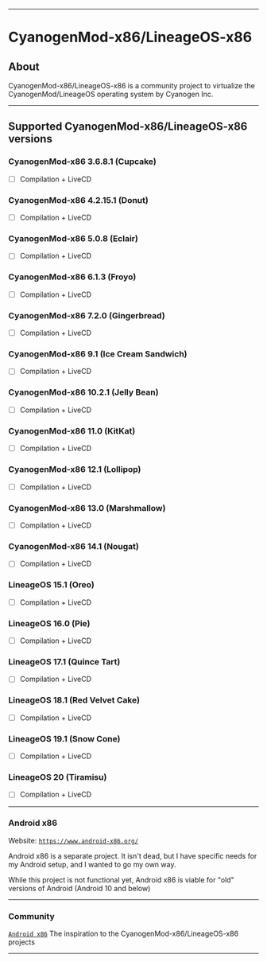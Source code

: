 
***

# CyanogenMod-x86/LineageOS-x86

## About

CyanogenMod-x86/LineageOS-x86 is a community project to virtualize the CyanogenMod/LineageOS operating system by Cyanogen Inc.

***

## Supported CyanogenMod-x86/LineageOS-x86 versions

### CyanogenMod-x86 3.6.8.1 (Cupcake)

- [ ] Compilation + LiveCD

### CyanogenMod-x86 4.2.15.1 (Donut)

- [ ] Compilation + LiveCD

### CyanogenMod-x86 5.0.8 (Eclair)

- [ ] Compilation + LiveCD

### CyanogenMod-x86 6.1.3 (Froyo)

- [ ] Compilation + LiveCD

### CyanogenMod-x86 7.2.0 (Gingerbread)

- [ ] Compilation + LiveCD

### CyanogenMod-x86 9.1 (Ice Cream Sandwich)

- [ ] Compilation + LiveCD

### CyanogenMod-x86 10.2.1 (Jelly Bean)

- [ ] Compilation + LiveCD

### CyanogenMod-x86 11.0 (KitKat)

- [ ] Compilation + LiveCD

### CyanogenMod-x86 12.1 (Lollipop)

- [ ] Compilation + LiveCD

### CyanogenMod-x86 13.0 (Marshmallow)

- [ ] Compilation + LiveCD

### CyanogenMod-x86 14.1 (Nougat)

- [ ] Compilation + LiveCD

### LineageOS 15.1 (Oreo)

- [ ] Compilation + LiveCD

### LineageOS 16.0 (Pie)

- [ ] Compilation + LiveCD

### LineageOS 17.1 (Quince Tart)

- [ ] Compilation + LiveCD

### LineageOS 18.1 (Red Velvet Cake)

- [ ] Compilation + LiveCD

### LineageOS 19.1 (Snow Cone)

- [ ] Compilation + LiveCD

### LineageOS 20 (Tiramisu)

- [ ] Compilation + LiveCD
***

### Android x86

Website: [`https://www.android-x86.org/`](https://www.android-x86.org/)

Android x86 is a separate project. It isn't dead, but I have specific needs for my Android setup, and I wanted to go my own way.

While this project is not functional yet, Android x86 is viable for "old" versions of Android (Android 10 and below)

***

### Community

[`Android x86`](https://www.android-x86.org/) The inspiration to the CyanogenMod-x86/LineageOS-x86 projects

***
